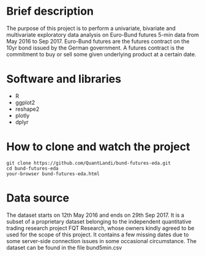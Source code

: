 # Brief description
The purpose of this project is to perform a univariate, bivariate and
multivariate exploratory data analysis on Euro-Bund futures 5-min data from
May 2016 to Sep 2017. Euro-Bund futures are the futures contract on the 10yr
bond issued by the German government. A futures contract is the commitment
to buy or sell some given underlying product at a certain date.

# Software and libraries

- R
- ggplot2
- reshape2
- plotly
- dplyr

# How to clone and watch the project
```
git clone https://github.com/QuantLandi/bund-futures-eda.git
cd bund-futures-eda
your-browser bund-futures-eda.html
```

# Data source
The dataset starts on 12th May 2016 and ends on 29th Sep 2017. It is a subset
of a proprietary dataset belonging to the independent quantitative trading
research project FQT Research, whose owners kindly agreed to be used for the
scope of this project. It contains a few missing dates due to some server-side
connection issues in some occasional circumstance. The dataset can be found in
the file bund5min.csv
